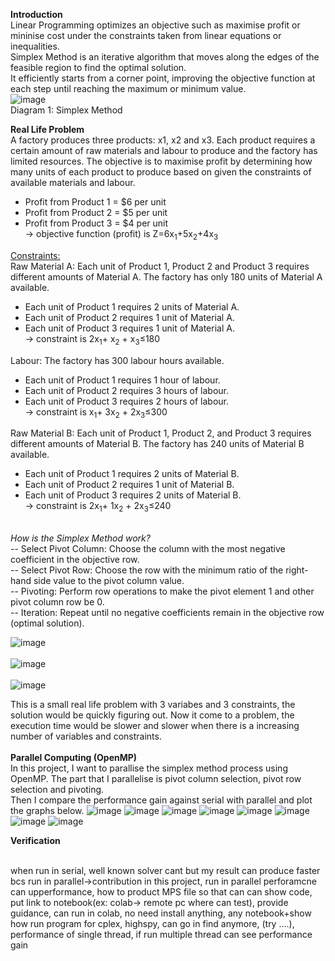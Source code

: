 <b>Introduction</b> <br/>
Linear Programming optimizes an objective such as maximise profit or mininise cost under the constraints taken from linear equations or inequalities.<br/>
Simplex Method is an iterative algorithm that moves along the edges of the feasible region to find the optimal solution.<br/>
It efficiently starts from a corner point, improving the objective function at each step until reaching the maximum or minimum value.<br/>
![image](https://github.com/user-attachments/assets/d96565e9-c7e9-448a-b495-f8f73700c45a)<br/> Diagram 1: Simplex Method 

<b>Real Life Problem</b> <br/>
A factory produces three products: x1, x2 and x3​. Each product requires a certain amount of raw materials and labour to produce and the factory has limited resources. 
The objective is to maximise profit by determining how many units of each product to produce based on given the constraints of available materials and labour.
* Profit from Product 1 = $6 per unit
* Profit from Product 2 = $5 per unit
* Profit from Product 3 = $4 per unit <br/>
&#8594; objective function (profit) is Z=6x<sub>1</sub>+5x<sub>2</sub>+4x<sub>3​</sub><br/>

<ins>Constraints:</ins><br/>
Raw Material A: Each unit of Product 1, Product 2 and Product 3 requires different amounts of Material A. The factory has only 180 units of Material A available. <br/>
* Each unit of Product 1 requires 2 units of Material A.
* Each unit of Product 2 requires 1 unit of Material A.
* Each unit of Product 3 requires 1 unit of Material A. <br/>
&#8594; constraint is 2x<sub>1</sub>+ x<sub>2</sub> + x<sub>3​</sub>≤180<br/>

Labour: The factory has 300 labour hours available. <br/>
* Each unit of Product 1 requires 1 hour of labour.
* Each unit of Product 2 requires 3 hours of labour.
* Each unit of Product 3 requires 2 hours of labour. <br/>
&#8594; constraint is x<sub>1</sub>+ 3x<sub>2</sub> + 2x<sub>3​</sub>≤300<br/>

Raw Material B: Each unit of Product 1, Product 2, and Product 3 requires different amounts of Material B. The factory has 240 units of Material B available.<br/>
* Each unit of Product 1 requires 2 units of Material B.
* Each unit of Product 2 requires 1 unit of Material B.
* Each unit of Product 3 requires 2 units of Material B.<br/>
&#8594; constraint is 2x<sub>1</sub>+ 1x<sub>2</sub> + 2x<sub>3​</sub>≤240
<br/>
<i>How is the Simplex Method work?</i> <br/>
-- Select Pivot Column: Choose the column with the most negative coefficient in the objective row.<br/>
-- Select Pivot Row: Choose the row with the minimum ratio of the right-hand side value to the pivot column value.<br/>
-- Pivoting: Perform row operations to make the pivot element 1 and other pivot column row be 0.<br/>
-- Iteration: Repeat until no negative coefficients remain in the objective row (optimal solution). <br/>

![image](https://github.com/user-attachments/assets/d4bd9650-0aef-419c-8fb2-f3f4f31b6092) <br/><br/>
![image](https://github.com/user-attachments/assets/747a4b9d-9bc2-4457-a7ff-4ee8c504a783) <br/><br/>
![image](https://github.com/user-attachments/assets/08b79b3b-5096-496a-a51e-5f3db296142f)

This is a small real life problem with 3 variabes and 3 constraints, the solution would be quickly figuring out. Now it come to a problem, the execution time would be slower and slower when there is a increasing number of variables and constraints. <br/>
<br/>
<b>Parallel Computing (OpenMP)</b> <br/>
In this project, I want to parallise the simplex method process using OpenMP. The part that I parallelise is pivot column selection, pivot row selection and pivoting. <br/>
Then I compare the performance gain against serial with parallel and plot the graphs below. 
![image](https://github.com/user-attachments/assets/54b10d5c-af30-4eb6-8bff-a89b2bbcb88b)
![image](https://github.com/user-attachments/assets/878b7c72-e995-432b-8c2a-771957bf2988)
![image](https://github.com/user-attachments/assets/8104e6d6-7642-4646-9da6-7540f39b9178)
![image](https://github.com/user-attachments/assets/6350f0d8-eb20-4159-b029-49bdca0cab57)
![image](https://github.com/user-attachments/assets/73a38874-e00d-4564-8ee5-05685898800f)
![image](https://github.com/user-attachments/assets/d33e51aa-c29b-482c-bd41-53a3761c58e4)
![image](https://github.com/user-attachments/assets/ce80ff2c-eb73-4294-be45-e5a707b0dc81)
![image](https://github.com/user-attachments/assets/016674cc-2f20-43d3-bb4c-af704b867590)

<b>Verification</b>




<br/>when run in serial, well known  solver cant but my result can produce faster bcs run in parallel->contribution in this project, run in parallel perforamcne can upperformance, 
how to product MPS file so that can 
can show code, put link to notebook(ex: colab-> remote pc where can test), provide guidance, can run in colab, no need install anything, any notebook+show how run program for cplex, highspy, can go in find anymore, (try ....),
performance of single thread, if run multiple thread can see performance gain



